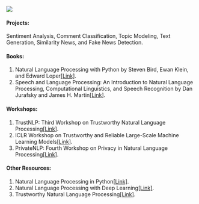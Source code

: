 ![](https://github.com/HuiHu1/Trustworthy-NLP/blob/main/Capture.JPG)

#### Projects: 

Sentiment Analysis, Comment Classification, Topic Modeling, Text Generation, Similarity News, and Fake News Detection.

#### Books:  

1. Natural Language Processing with Python by Steven Bird, Ewan Klein, and Edward Loper[[Link]](https://tjzhifei.github.io/resources/NLTK.pdf).
2. Speech and Language Processing: An Introduction to Natural Language Processing, Computational Linguistics, and Speech Recognition by Dan Jurafsky and James H. Martin[[Link]](https://web.stanford.edu/~jurafsky/slp3/ed3book.pdf).

#### Workshops: 

1. TrustNLP: Third Workshop on Trustworthy Natural Language Processing[[Link]](https://trustnlpworkshop.github.io/).
2. ICLR Workshop on Trustworthy and Reliable Large-Scale Machine Learning Models[[Link]](https://rtml-iclr2023.github.io/).
3. PrivateNLP: Fourth Workshop on Privacy in Natural Language Processing[[Link]](https://sites.google.com/view/privatenlp/).

#### Other Resources: 

1. Natural Language Processing in Python[[Link]](https://www.youtube.com/watch?v=xvqsFTUsOmc). 
2. Natural Language Processing with Deep Learning[[Link]](https://www.youtube.com/playlist?list=PLoROMvodv4rOSH4v6133s9LFPRHjEmbmJ). 
3. Trustworthy Natural Language Processing[[Link]](http://lipiji.com/slides/TrustNLP.pdf). 
